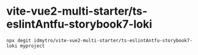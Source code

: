 # vite-vue2-multi-starter/ts-eslintAntfu-storybook7-loki

```
npx degit idmytro/vite-vue2-multi-starter/ts-eslintAntfu-storybook7-loki myproject
```
